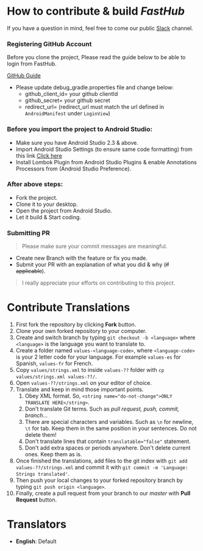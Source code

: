 # How to contribute & build *FastHub*

If you have a question in mind, feel free to come our public [Slack](https://rebrand.ly/fasthub) channel.

### Registering GitHub Account

Before you clone the project, Please read the guide below to be able to login from FastHub.

[GitHub Guide](https://auth0.com/docs/connections/social/github)

- Please update debug_gradle.properties file and change below:
    - github_client_id= your  github clientId
    - github_secret= your github secret
    - redirect_url= (redirect_url must match the url defined in `AndroidManifest` under `LoginView`)

### Before you import the project to Android Studio:

- Make sure you have Android Studio 2.3 & above.
- Import Android Studio Settings (to ensure same code formatting) from this link [Click here](https://raw.githubusercontent.com/k0shk0sh/FastHub/master/fasthub_as_settings.jar)
- Install Lombok Plugin from Android Studio Plugins & enable Annotations Processors from (Android Studio Preference).

### After above steps:

- Fork the project.
- Clone it to your desktop.
- Open the project from Android Studio.
- Let it build & Start coding.

### Submitting PR

> Please make sure your commit messages are meaningful.
 
- Create new Branch with the feature or fix you made.
- Submit your PR with an explanation of what you did & why (~~if applicable~~).

> I really appreciate your efforts on contributing to this project.

# Contribute Translations

1. First fork the repository by clicking **Fork** button.
1. Clone your own forked repository to your computer.
1. Create and switch branch by typing `git checkout -b <language>` where `<language>` is the language you want to translate to.
1. Create a folder named `values-<language-code>`, where `<language-code>` is your 2 letter code for your language. For example `values-es` for Spanish, `values-fr` for French.
1. Copy `values/strings.xml` to inside `values-??` folder with `cp values/strings.xml values-??/`.
1. Open `values-??/strings.xml` on your editor of choice.
1. Translate and keep in mind those important points.
	1. Obey XML format. So, `<string name="do-not-change">ONLY TRANSLATE HERE</string>`.
	1. Don't translate Git terms. Such as *pull request, push, commit, branch*...
	1. There are special characters and variables. Such as `\n` for newline, `\t` for tab. Keep them in the same position in your sentences. Do not delete them!
	1. Don't translate lines that contain `translatable="false"` statement.
	1. Don't add extra spaces or periods anywhere. Don't delete current ones. Keep them as is.
1. Once finished the translations, add files to the git index with `git add values-??/strings.xml` and commit it with `git commit -m 'Language: Strings translated'`.
1. Then push your local changes to your forked repository branch by typing `git push origin <language>`.
1. Finally, create a pull request from your branch to our *master* with **Pull Request** button.

# Translators

- **English**: Default
